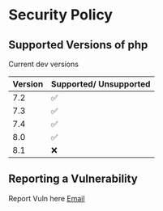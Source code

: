 # Security Policy

## Supported Versions of php

Current dev versions 

| Version | Supported/ Unsupported  |
| ------- | ----------------------- |
| 7.2  | :white_check_mark: |
| 7.3  | :white_check_mark: |
| 7.4  | :white_check_mark: |
| 8.0  | :white_check_mark: |
| 8.1  | :x:                |

## Reporting a Vulnerability

Report Vuln here [Email](mailto:mouhcine.mesmouki7@gmail.com)
